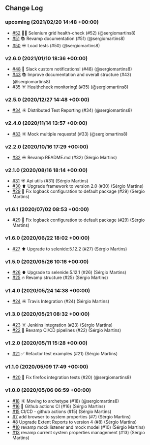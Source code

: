 ## Change Log

### upcoming (2021/02/20 14:48 +00:00)
- [#52](https://github.com/sergiomartins8/test-automation-bootstrap/pull/52) 🤖🐳 Selenium grid health-check (#52) (@sergiomartins8)
- [#51](https://github.com/sergiomartins8/test-automation-bootstrap/pull/51) 📚 Revamp documentation (#51) (@sergiomartins8)
- [#50](https://github.com/sergiomartins8/test-automation-bootstrap/pull/50) ☀️ Load tests (#50) (@sergiomartins8)

### v2.6.0 (2021/01/10 18:36 +00:00)
- [#48](https://github.com/sergiomartins8/test-automation-bootstrap/pull/48) 🤖 Slack custom notifications! (#48) (@sergiomartins8)
- [#43](https://github.com/sergiomartins8/test-automation-bootstrap/pull/43) 📚 Improve documentation and overall structure (#43) (@sergiomartins8)
- [#35](https://github.com/sergiomartins8/test-automation-bootstrap/pull/35) ☀️ Healthcheck monitoring! (#35) (@sergiomartins8)

### v2.5.0 (2020/12/27 14:48 +00:00)
- [#34](https://github.com/sergiomartins8/test-automation-bootstrap/pull/34) ☀️ Distributed Test Reporting (#34) (@sergiomartins8)

### v2.4.0 (2020/11/14 13:57 +00:00)
- [#33](https://github.com/sergiomartins8/test-automation-bootstrap/pull/33) ☀️ Mock multiple requests! (#33) (@sergiomartins8)

### v2.2.0 (2020/10/16 17:29 +00:00)
- [#32](https://github.com/sergiomartins8/test-automation-bootstrap/pull/32) ☀️ Revamp README.md (#32) (Sérgio Martins)

### v2.1.0 (2020/08/16 18:14 +00:00)
- [#31](https://github.com/sergiomartins8/test-automation-bootstrap/pull/31) ☀️ Api utils (#31) (Sérgio Martins)
- [#30](https://github.com/sergiomartins8/test-automation-bootstrap/pull/30) ⬆️ Upgrade framework to version 2.0 (#30) (Sérgio Martins)
- [#29](https://github.com/sergiomartins8/test-automation-bootstrap/pull/29) 🐛 Fix logback configuration to default package (#29) (Sérgio Martins)

### v1.6.1 (2020/07/02 08:53 +00:00)
- [#29](https://github.com/sergiomartins8/test-automation-bootstrap/pull/29) 🐛 Fix logback configuration to default package (#29) (Sérgio Martins)

### v1.6.0 (2020/06/22 18:02 +00:00)
- [#27](https://github.com/sergiomartins8/test-automation-bootstrap/pull/27) ⬆️ Upgrade to selenide:5.12.2 (#27) (Sérgio Martins)

### v1.5.0 (2020/05/26 10:16 +00:00)
- [#26](https://github.com/sergiomartins8/test-automation-bootstrap/pull/26) ⬆️ Upgrade to selenide:5.12.1 (#26) (Sérgio Martins)
- [#25](https://github.com/sergiomartins8/test-automation-bootstrap/pull/25) 🔥 Revamp structure (#25) (Sérgio Martins)

### v1.4.0 (2020/05/24 14:38 +00:00)
- [#24](https://github.com/sergiomartins8/test-automation-bootstrap/pull/24) ☀️ Travis Integration (#24) (Sérgio Martins)

### v1.3.0 (2020/05/21 08:32 +00:00)
- [#23](https://github.com/sergiomartins8/test-automation-bootstrap/pull/23) ☀️ Jenkins Integration (#23) (Sérgio Martins)
- [#22](https://github.com/sergiomartins8/test-automation-bootstrap/pull/22) 🤖 Revamp CI/CD pipelines (#22) (Sérgio Martins)

### v1.2.0 (2020/05/11 15:28 +00:00)
- [#21](https://github.com/sergiomartins8/test-automation-bootstrap/pull/21) ✅ Refactor test examples (#21) (Sérgio Martins)

### v1.1.0 (2020/05/09 17:49 +00:00)
- [#20](https://github.com/sergiomartins8/test-automation-bootstrap/pull/20) 🐛 Fix firefox integration tests (#20) (@sergiomartins8)

### v1.0.0 (2020/05/06 06:59 +00:00)
- [#18](https://github.com/sergiomartins8/test-automation-bootstrap/pull/18) ☀️ Moving to archetype (#18) (@sergiomartins8)
- [#16](https://github.com/sergiomartins8/test-automation-bootstrap/pull/16) 🤖 Github actions CI (#16) (Sérgio Martins)
- [#15](https://github.com/sergiomartins8/test-automation-bootstrap/pull/15) CI/CD - github actions (#15) (Sérgio Martins)
- [#7](https://github.com/sergiomartins8/test-automation-bootstrap/pull/7) add browser to system properties (#7) (Sérgio Martins)
- [#8](https://github.com/sergiomartins8/test-automation-bootstrap/pull/8) Upgrade Extent Reports to version 4 (#8) (Sérgio Martins)
- [#10](https://github.com/sergiomartins8/test-automation-bootstrap/pull/10) revamp mock listener and mock model (#10) (Sérgio Martins)
- [#13](https://github.com/sergiomartins8/test-automation-bootstrap/pull/13) revamp current system properties management (#13) (Sérgio Martins)